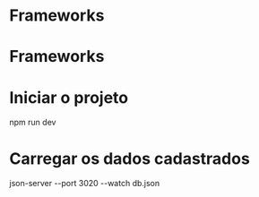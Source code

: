 # Frameworks
# Frameworks
# Iniciar o projeto
npm run dev
# Carregar os dados cadastrados
json-server --port 3020 --watch db.json

